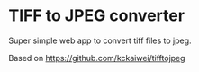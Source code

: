 # TIFF to JPEG converter

Super simple web app to convert tiff files to jpeg.

Based on https://github.com/kckaiwei/tifftojpeg